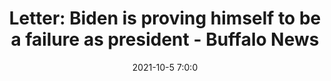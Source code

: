 ---
"title": "Letter: Biden is proving himself to be a failure as president - Buffalo News"
"date": "2021-10-5 7:0:0"
"feed_name": "GOOGLENEWSDRILLING"
"feed_website": "https://news.google.com/search?q=drilling%2Bincident&hl=en-US&gl=US&ceid=US:en"
"feed_rss": "https://news.google.com/rss/search?q=drilling%2Bincident&hl=en-US&gl=US&ceid=US:en"
"link": "https://buffalonews.com/opinion/letters/letter-biden-is-proving-himself-to-be-a-failure-as-president/article_f6f5d44a-2220-11ec-99f7-ef7f029a9816.html"
"source": "{'href': 'https://buffalonews.com', 'title': 'Buffalo News'}"
"file": "_posts/2021-1-1-f8de3baf9cecfcc7e987ecacbb162f53e6056e10.md"
"accident": "0"
"drilling": "0"
"represented_by": "0"
"dead": "0"
"injured": "0"
"arrested": "0"
"place": "unknown place"
"where": "unknown site"
"causes": "unknown"
"place_uri": "unknown place"
---